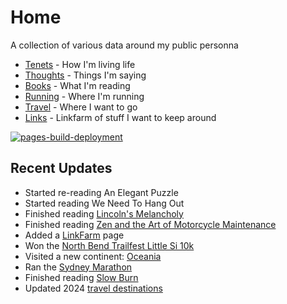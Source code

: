 # Home

A collection of various data around my public personna

* [Tenets](tenets.md) - How I'm living life
* [Thoughts](thoughts.md) - Things I'm saying
* [Books](books.md) - What I'm reading
* [Running](running.md) - Where I'm running
* [Travel](travel.md) - Where I want to go
* [Links](links.md) - Linkfarm of stuff I want to keep around


[![pages-build-deployment](https://github.com/dubrie/dubrie.github.io/actions/workflows/pages/pages-build-deployment/badge.svg?branch=gh-pages)](https://github.com/dubrie/dubrie.github.io/actions/workflows/pages/pages-build-deployment)


## Recent Updates
* Started re-reading An Elegant Puzzle
* Started reading We Need To Hang Out
* Finished reading [Lincoln's Melancholy](archive/books/lincolns-melancholy.md)
* Finished reading [Zen and the Art of Motorcycle Maintenance](archive/books/zen-and-the-art-of-motorcycle-maintenance.md)
* Added a [LinkFarm](links.md) page
* Won the [North Bend Trailfest Little Si 10k](running.md) 
* Visited a new continent: [Oceania](travel.md)
* Ran the [Sydney Marathon](running.md)
* Finished reading [Slow Burn](archive/books/slow-burn.md)
* Updated 2024 [travel destinations](travel.md)
